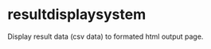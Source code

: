 resultdisplaysystem
===================

Display result data (csv data) to formated html output page.